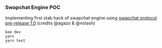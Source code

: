 ### Swapchat Engine POC

Implementing first stab hack of swapchat engine using [swapchat protocol pre-release 1.0](./swapchat-protocol.txt) (credits @agazo & @nolash)

```
bee dev
yarn
yarn test
```
